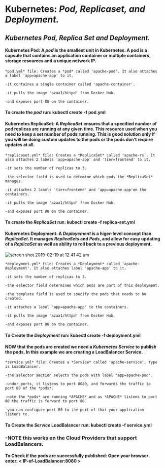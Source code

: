 # Kubernetes: *Pod, Replicaset, and Deployment.*

## *Kubernetes Pod, Replica Set and Deployment.*


#### Kubernetes Pod: A *pod* is the smallest unit in Kubernetes. A pod is a capsule that contains an application container or multiple containers, storage resources and a unique network IP.

```
*pod.yml* file: Creates a *pod* called 'apache-pod'. It also attaches a label 'app=apache-app' to it. 

-it containes a single container called 'apache-container'.

-it pulls the image 'azaa1/httpd' from Docker Hub.

-and exposes port 80 on the container. 
```
#### To create the *pod* run: kubectl create -f pod.yml 


#### Kubernetes ReplicaSet: A *ReplicaSet* ensures that a specified number of pod replicas are running at any given time. This resource used when you need to keep a set number of pods running. This is good solution only if you will be doing custom updates to the pods or the pods don't require updates at all.
```
*replicaset.yml* file: Creates a *ReplicaSet* called 'apache-rs'. It also attaches 2 labels 'app=apache-app' and 'tier=frontend' to it.

-it sets the number of replicas to 3. 

-the selector field is used to detemine which pods the *ReplicaSet* manages. 

-it attaches 2 labels 'tier=frontend' and 'app=apache-app'on the containers.

-it pulls the image 'azaa1/httpd' from Docker Hub. 

-and exposes port 80 on the container. 
```
#### To create the *ReplicaSet* run: kubectl create -f replica-set.yml 


#### Kubernetes Deployment: A *Deployement* is a higer-level concept than *ReplicaSet*. It manages *ReplicaSets* and *Pods*, and allow for easy updating of a *ReplicaSet* as well as ability to roll back to a previous deployment. 

![screen shot 2019-02-19 at 12 41 42 am](https://user-images.githubusercontent.com/42782612/52996396-1d14b580-33e3-11e9-8804-8e928941f9ce.png)

```
*deployment.yml* file: Creates a *Deployment* called 'apache-deployment'. It also attaches label 'apache-app' to it. 

-it sets the number of replicas to 3. 

-the selector field determines which pods are part of this deployment. 

-the template field is used to specify the pods that needs to be created. 

-it attaches a label 'app=apache-app' to the containers. 

-it pulls the image 'azaa1/httpd' from Docker Hub. 

-and exposes port 80 on the container. 
```
#### To Create the *Deployment* run: kubectl create -f deployment.yml 


#### NOW that the pods are created we need a *Kubernetes Service* to publish the pods. In this example we are creating a LoadBalancer Service. 
```
*service.yml* file: Creates a *Service* called 'apache-service', type is LoadBalancer. 

-the selector section selects the pods with label 'app=apache-pod'. 

-under ports, it listens to port 8080, and forwards the traffic to port 80 of the *pods*. 

-note the *pods* are running *APACHE* and as *APACHE* listens to port 80 the traffic is forward to port 80. 

-you can configure port 80 to the port of that your application listens to. 
```
#### To Create the *Service* LoadBalancer run: kubectl create -f service.yml 
### -NOTE this works on the Cloud Providers that support LoadBalancers. 

#### To Check if the pods are successfully published: Open your browser enter: < IP-of-LoadBalancer:8080 >

